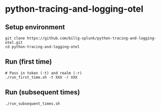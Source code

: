 # python-tracing-and-logging-otel

## Setup environment

```
git clone https://github.com/billg-splunk/python-tracing-and-logging-otel.git
cd python-tracing-and-logging-otel
```

## Run (first time)

```
# Pass in token (-t) and realm (-r)
./run_first_time.sh -t XXX -r XXX
```

## Run (subsequent times)
```
./run_subsequent_times.sh
```